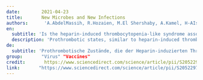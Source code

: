 ```yaml
---
date:        2021-04-23
title:       New Microbes and New Infections
authors:      'A.AbdelMassih, R.Hozaien, M.El Shershaby, A.Kamel, H-AIsmail, R.Fouda'
en:
  subtitle: 'Is the heparin-induced thrombocytopenia-like syndrome associated with ChAdOx vaccine related to the vaccine itself or to an autoimmune reaction to severe acute respiratory syndrome 2 coronavirus: insights and implications from previous reports in infected cases?'
  description: 'Prothrombotic states, similar to heparin-induced thrombocytopenia (HIT) in recipients of the ChAdOx vaccine, sounded alarm bells internationally. Equivalent episodes of HIT were detailed in several case reports of coronavirus disease 2019. This suggests a common pathogenesis and warrants a shift in the management of implicated cases. Keywords: Adenovirus mediated vaccines, avoidance of heparin related anticoagulants, ChAdOx vaccine, COVID-19, PF4 antibodies, thrombotic thrombocytopenic purpura'
de: 
  subtitle: 'Prothrombotische Zustände, die der Heparin-induzierten Thrombozytopenie (HIT) bei Empfängern des ChAdOx-Impfstoffs ähneln, ließen international die Alarmglocken schrillen. Entsprechende HIT-Episoden wurden in mehreren Fallberichten über Coronavirus-Erkrankungen 2019 beschrieben. Dies deutet auf eine gemeinsame Pathogenese hin und rechtfertigt eine Änderung der Behandlung der betroffenen Fälle. Keywords: Adenovirus-vermittelte Impfstoffe, Vermeidung von heparinähnlichen Antikoagulantien ChAdOx-Impfstoff, COVID-19, PF4-Antikörper, thrombotische thrombozytopenische Purpura'
group:       "Virus" "Vaccines"
credit:       https://www.sciencedirect.com/science/article/pii/S2052297521000482
link:       "https://www.sciencedirect.com/science/article/pii/S2052297521000482/pdfft?md5=76650e7e66081e422336f47bd31280ed&pid=1-s2.0-S2052297521000482-main.pdf"
---
```

<object data="{{ page.link }}" style='height:calc(100vh - 400px); width: 100%' type='application/pdf'></object>